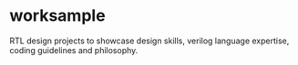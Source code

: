 # worksample
RTL design projects to showcase design skills, verilog language expertise, coding guidelines and philosophy.
